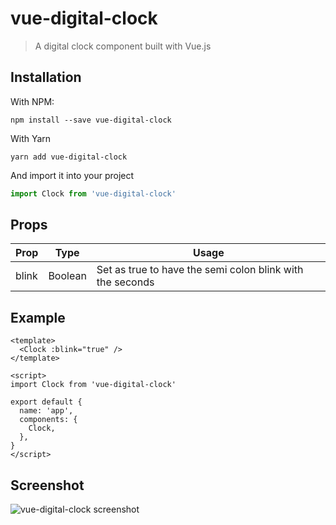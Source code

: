 # vue-digital-clock

> A digital clock component built with Vue.js

## Installation

With NPM:
```shell
npm install --save vue-digital-clock
```

With Yarn
```shell
yarn add vue-digital-clock
```

And import it into your project
```javascript
import Clock from 'vue-digital-clock'
```

## Props

| Prop    | Type | Usage  |
| ------  | ---- | ------ |
| blink   | Boolean | Set as true to have the semi colon blink with the seconds|



## Example

```vue
<template>
  <Clock :blink="true" />
</template>

<script>
import Clock from 'vue-digital-clock'

export default {
  name: 'app',
  components: {
    Clock,
  },
}
</script>
```
## Screenshot

![vue-digital-clock screenshot](https://raw.githubusercontent.com/eddyerburgh/vue-digital-clock/master/assets/vue-digital-clock.gif)
